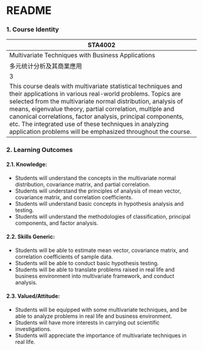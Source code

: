 # README

### 1. Course Identity

| STA4002                                                      |
| ------------------------------------------------------------ |
| Multivariate Techniques with  Business Applications          |
| 多元统计分析及其商業應用                                     |
| 3                                                            |
| This course deals with multivariate statistical techniques and their applications in various real-world problems. Topics are selected from the multivariate normal distribution, analysis of means, eigenvalue theory, partial correlation, multiple and canonical correlations, factor analysis, principal components, etc. The integrated use of these techniques in analyzing application problems will be emphasized throughout the course. |

### 2. Learning Outcomes

#### 2.1. Knowledge:

- Students will understand the concepts in the multivariate normal distribution, covariance matrix, and partial correlation.
- Students will understand the principles of analysis of mean vector, covariance matrix, and correlation coefficients.
- Students will understand basic concepts in hypothesis analysis and testing.
- Students will understand the methodologies of classification, principal components, and factor analysis.

#### 2.2. Skills Generic:

- Students will be able to estimate mean vector, covariance matrix, and correlation coefficients of sample data.
- Students will be able to conduct basic hypothesis testing.
- Students will be able to translate problems raised in real life and business environment into multivariate framework, and conduct analysis.

#### 2.3. Valued/Attitude:

- Students will be equipped with some multivariate techniques, and be able to analyze problems in real life and business environment.
- Students will have more interests in carrying out scientific investigations.
- Students will appreciate the importance of multivariate techniques in real life.